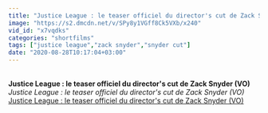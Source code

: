 ```yaml
---
title: "Justice League : le teaser officiel du director's cut de Zack Snyder (VO)"
image: "https://s2.dmcdn.net/v/SPy8y1VGff8Ck5VXb/x240"
vid_id: "x7vqdks"
categories: "shortfilms"
tags: ["justice league","zack snyder","snyder cut"]
date: "2020-08-28T10:17:04+03:00"
---
```

<br><b>Justice League : le teaser officiel du director's cut de Zack Snyder (VO)</b><br> <i>Justice League : le teaser officiel du director's cut de Zack Snyder (VO)</i><br> <u>Justice League : le teaser officiel du director's cut de Zack Snyder (VO)</u>
